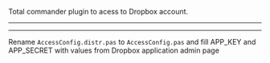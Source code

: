 Total commander plugin to acess to Dropbox account.
***

---
Rename `AccessConfig.distr.pas` to `AccessConfig.pas` and fill APP_KEY and APP_SECRET with values from Dropbox application admin page